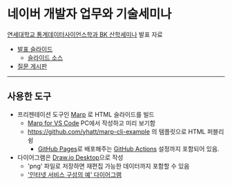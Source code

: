 # 네이버 개발자 업무와 기술세미나
[연세대학교 통계데이터사이언스학과 BK 산학세미나](http://bk21-bigdata.yonsei.ac.kr/bbs/board.php?bo_table=industry) 발표 자료

- [발표 슬라이드](https://benelog.github.io/yonsei-stats-bk)
  - [슬라이드 소스](PITCHME.md)
- [질문 게시판](https://github.com/benelog/yonsei-stats-bk/issues)

---------

## 사용한 도구

- 프리젠테이션 도구인 [Marp](https://marp.app) 로 HTML 슬라이드를 빌드
    - [Marp for VS Code](https://marketplace.visualstudio.com/items?itemName=marp-team.marp-vscode) PC에서 작성하고 미리 보기함
    - https://github.com/yhatt/marp-cli-example 의 템플릿으로 HTML 퍼블리슁
       - [GitHub Pages](https://pages.github.com/)로 배포해주는 [GitHub Actions](https://github.com/features/actions) 설정까지 포함되어 있음.
- 다이어그램은 [Draw.io Desktop](https://github.com/jgraph/drawio-desktop/releases)으로 작성
    - 'png' 파일로 저장하면 재편집 가능한 데이터까지 포함할 수 있음
    - ['인터넷 서비스 구성의 예' 다이어그램](assets/service-servers.jpg)
